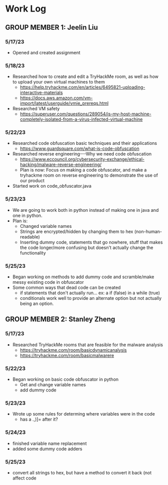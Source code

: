 # Work Log

## GROUP MEMBER 1: Jeelin Liu

### 5/17/23

- Opened and created assignment

### 5/18/23

- Researched how to create and edit a TryHackMe room, as well as how to upload your own virtual machines to them
  - https://help.tryhackme.com/en/articles/6495821-uploading-interactive-materials
  - https://docs.aws.amazon.com/vm-import/latest/userguide/vmie_prereqs.html
- Researched VM safety
  - https://superuser.com/questions/289054/is-my-host-machine-completely-isolated-from-a-virus-infected-virtual-machine

### 5/22/23

- Researched code obfuscation basic techniques and their applications
  - https://www.guardsquare.com/what-is-code-obfuscation
- Researched reverse engineering---Why we need code obfuscation
  - https://www.eccouncil.org/cybersecurity-exchange/ethical-hacking/malware-reverse-engineering/
  - Plan is now: Focus on making a code obfuscator, and make a tryhackme room on reverse engineering to demonstrate the use of our product
- Started work on code_obfuscator.java

### 5/23/23

- We are going to work both in python instead of making one in java and one in python.
- Plan is: 
  - Changed variable names
  - Strings are encrypted/hidden by changing them to hex (non-human-readable)
  - Inserting dummy code, statements that go nowhere, stuff that makes the code longer/more confusing but doesn't actually change the functionality 

### 5/25/23

- Began working on methods to add dummy code and scramble/make messy existing code in obfuscator
- Some common ways that dead code can be created
  - if statements that don't actually run... ex: a if (false) in a while (true)
  - conditionals work well to provide an alternate option but not actually being an option.

## GROUP MEMBER 2: Stanley Zheng

### 5/17/23

- Researched TryHackMe rooms that are feasible for the malware analysis
  - https://tryhackme.com/room/basicdynamicanalysis
  - https://tryhackme.com/room/basicmalwarere

### 5/22/23
- Began working on basic code obfuscator in python
  - Get and change variable names
  - add dummy code
 
### 5/23/23
- Wrote up some rules for determing where variables were in the code
  - has a .,)]= after it?

### 5/24/23
- finished variable name replacement
- added some dummy code adders

### 5/25/23
- convert all strings to hex, but have a method to convert it back (not affect code
